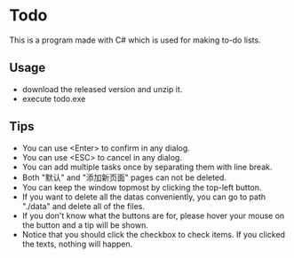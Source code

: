 ﻿# Todo

This is a program made with C# which is used for making to-do lists.

## Usage

- download the released version and unzip it.
- execute todo.exe

## Tips

- You can use \<Enter\> to confirm in any dialog.
- You can use \<ESC\> to cancel in any dialog.
- You can add multiple tasks once by separating them with line break.
- Both "默认" and "添加新页面" pages can not be deleted.
- You can keep the window topmost by clicking the top-left button.
- If you want to delete all the datas conveniently, you can go to path "./data" and delete all of the files.
- If you don't know what the buttons are for, please hover your mouse on the button and a tip will be shown.
- Notice that you should click the checkbox to check items. If you clicked the texts, nothing will happen.